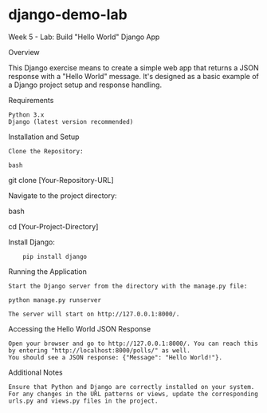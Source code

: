 # django-demo-lab
Week 5 - Lab: Build "Hello World" Django App 

Overview

This Django exercise means to create a simple web app that returns a JSON response with a "Hello World" message. It's designed as a basic example of a Django project setup and response handling.

Requirements

    Python 3.x
    Django (latest version recommended)

Installation and Setup

    Clone the Repository:

    bash

git clone [Your-Repository-URL]

Navigate to the project directory:

bash

cd [Your-Project-Directory]

Install Django:

        pip install django

Running the Application

    Start the Django server from the directory with the manage.py file:

    python manage.py runserver

    The server will start on http://127.0.0.1:8000/.

Accessing the Hello World JSON Response

    Open your browser and go to http://127.0.0.1:8000/. You can reach this by entering "http://localhost:8000/polls/" as well.
    You should see a JSON response: {"Message": "Hello World!"}.

Additional Notes

    Ensure that Python and Django are correctly installed on your system.
    For any changes in the URL patterns or views, update the corresponding urls.py and views.py files in the project.
